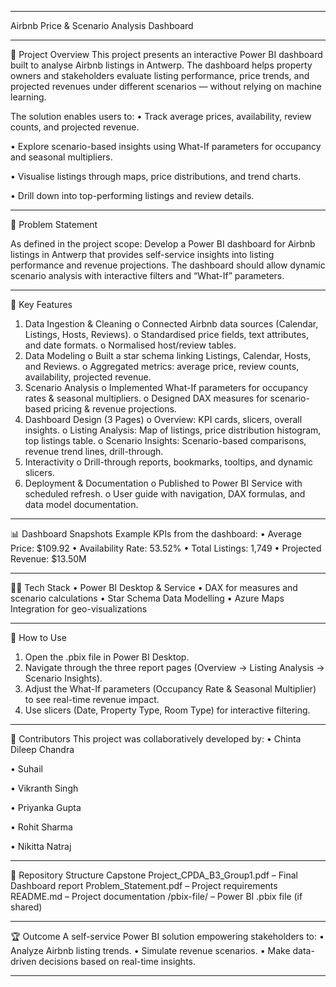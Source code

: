 ________________________________________
Airbnb Price & Scenario Analysis Dashboard
________________________________________
📌 Project Overview
This project presents an interactive Power BI dashboard built to analyse Airbnb listings in Antwerp. The dashboard helps property owners and stakeholders evaluate listing performance, price trends, and projected revenues under different scenarios — without relying on machine learning.

The solution enables users to:
•	Track average prices, availability, review counts, and projected revenue.

•	Explore scenario-based insights using What-If parameters for occupancy and seasonal multipliers.

•	Visualise listings through maps, price distributions, and trend charts.

•	Drill down into top-performing listings and review details.
________________________________________
🎯 Problem Statement

As defined in the project scope:
Develop a Power BI dashboard for Airbnb listings in Antwerp that provides self-service insights into listing performance and revenue projections. The dashboard should allow dynamic scenario analysis with interactive filters and “What-If” parameters.
________________________________________
🔑 Key Features
1.	Data Ingestion & Cleaning
o	Connected Airbnb data sources (Calendar, Listings, Hosts, Reviews).
o	Standardised price fields, text attributes, and date formats.
o	Normalised host/review tables.
2.	Data Modeling
o	Built a star schema linking Listings, Calendar, Hosts, and Reviews.
o	Aggregated metrics: average price, review counts, availability, projected revenue.
3.	Scenario Analysis
o	Implemented What-If parameters for occupancy rates & seasonal multipliers.
o	Designed DAX measures for scenario-based pricing & revenue projections.
4.	Dashboard Design (3 Pages)
o	Overview: KPI cards, slicers, overall insights.
o	Listing Analysis: Map of listings, price distribution histogram, top listings table.
o	Scenario Insights: Scenario-based comparisons, revenue trend lines, drill-through.
5.	Interactivity
o	Drill-through reports, bookmarks, tooltips, and dynamic slicers.
6.	Deployment & Documentation
o	Published to Power BI Service with scheduled refresh.
o	User guide with navigation, DAX formulas, and data model documentation.
________________________________________
📊 Dashboard Snapshots
Example KPIs from the dashboard:
•	Average Price: $109.92
•	Availability Rate: 53.52%
•	Total Listings: 1,749
•	Projected Revenue: $13.50M
________________________________________
👩‍💻 Tech Stack
•	Power BI Desktop & Service
•	DAX for measures and scenario calculations
•	Star Schema Data Modelling
•	Azure Maps Integration for geo-visualizations
________________________________________
🚀 How to Use
1.	Open the .pbix file in Power BI Desktop.
2.	Navigate through the three report pages (Overview → Listing Analysis → Scenario Insights).
3.	Adjust the What-If parameters (Occupancy Rate & Seasonal Multiplier) to see real-time revenue impact.
4.	Use slicers (Date, Property Type, Room Type) for interactive filtering.
________________________________________
👥 Contributors
This project was collaboratively developed by:
•	Chinta Dileep Chandra

•	Suhail

•	Vikranth Singh

•	Priyanka Gupta

•	Rohit Sharma

•	Nikitta Natraj
________________________________________
📂 Repository Structure
Capstone Project_CPDA_B3_Group1.pdf – Final Dashboard report
Problem_Statement.pdf – Project requirements
README.md – Project documentation
/pbix-file/ – Power BI .pbix file (if shared)
________________________________________
🏆 Outcome
A self-service Power BI solution empowering stakeholders to:
•	Analyze Airbnb listing trends.
•	Simulate revenue scenarios.
•	Make data-driven decisions based on real-time insights.
________________________________________
